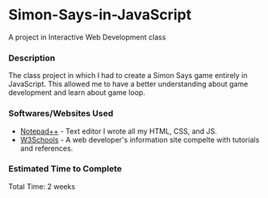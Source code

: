 # Simon-Says-in-JavaScript
A project in Interactive Web Development class

### Description
The class project in which I had to create a Simon Says game entirely in JavaScript. This allowed me to have a better understanding about game development and learn about game loop.

### Softwares/Websites Used
* [Notepad++](https://notepad-plus-plus.org/) - Text editor I wrote all my HTML, CSS, and JS.
* [W3Schools](http://www.w3schools.com/) - A web developer's information site compelte with tutorials and references.

### Estimated Time to Complete
Total Time: 2 weeks
